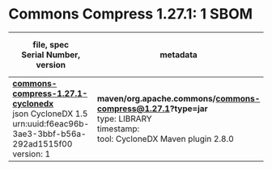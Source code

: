 Commons Compress 1.27.1: 1 SBOM
=======

| file, spec<br>Serial Number, version| metadata | components<br>by type<br>- libs purl types |
| ----------------------------------- | -------- | ------------------------------------------ |
| **[commons-compress-1.27.1-cyclonedx](maven/org.apache.commons/commons-compress/1.27.1/commons-compress-1.27.1-cyclonedx.json)**<br>json CycloneDX 1.5<br>urn:uuid:f6eac96b-3ae3-3bbf-b56a-292ad1515f00<br>version: 1 | **maven/org.apache.commons/commons-compress@1.27.1?type=jar**<br>type: LIBRARY<br>timestamp: <br>tool: CycloneDX Maven plugin 2.8.0 | 8<br>`library`: 8 <br>- `maven`: 8  |
